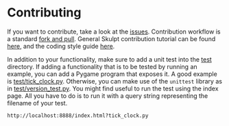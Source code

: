 # Contributing

If you want to contribute, take a look at the [issues](https://github.com/Petlja/pygame4skulpt/issues).
Contribution workflow is a standard [fork and pull](https://help.github.com/articles/creating-a-pull-request-from-a-fork/).
General Skulpt contribution tutorial can be found [here](https://github.com/skulpt/skulpt/blob/master/HACKING.md), and the 
coding style guide [here](https://github.com/skulpt/skulpt/blob/master/CONTRIBUTING.md#coding-style-and-conventions).

In addition to your functionality, make sure to add a unit test into the [test](https://github.com/Petlja/pygame4skulpt/tree/master/test) directory. 
If adding a functionality that is to be tested by running an example, you can add a Pygame program that exposes it. 
A good example is [test/tick_clock.py](https://github.com/Petlja/pygame4skulpt/blob/master/test/tick_clock.py). 
Otherwise, you can make use of the ```unittest``` library as in [test/version_test.py](https://github.com/Petlja/pygame4skulpt/blob/master/test/version_test.py). 
You might find useful to run the test using the index page. All you have to do is to run it with a query string representing
the filename of your test. 
~~~
http://localhost:8888/index.html?tick_clock.py
~~~